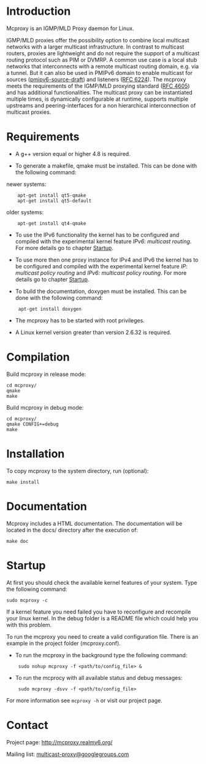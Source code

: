 <!--vim: set textwidth=80 formatoptions+=t wrapmargin=5 -->

Introduction
============
Mcproxy is an IGMP/MLD Proxy daemon for Linux.

IGMP/MLD proxies offer the possibility option to combine local multicast
networks with a larger multicast infrastructure. In contrast to multicast
routers, proxies are lightweight and do not require the support of a multicast
routing protocol such as PIM or DVMRP. A common use case is a local stub
networks that interconnects with a remote multicast routing domain, e.g. via a
tunnel. But it can also be used in PMIPv6 domain to enable multicast for
sources
([pmipv6-source-draft](http://tools.ietf.org/html/draft-ietf-multimob-pmipv6-source))
and listeners ([RFC 6224](http://tools.ietf.org/html/rfc6224)). The mcproxy
meets the requirements of the IGMP/MLD proxying standard ([RFC
        4605](http://tools.ietf.org/html/rfc4605)) and has additional
functionalities.  The multicast proxy can be instantiated multiple times, is
dynamically configurable at runtime, supports multiple upstreams and
peering-interfaces for a non hierarchical interconnection of multicast proxies.


Requirements
============
*  A g++ version equal or higher 4.8 is required.

*  To generate a makefile, qmake must be installed. This can be done with the
following command:
  
  newer systems: 

        apt-get install qt5-qmake
        apt-get install qt5-default

  older systems: 

        apt-get install qt4-qmake

*  To use the IPv6 functionality the kernel has to be configured and compiled
with the experimental kernel feature _IPv6: multicast routing_.  For more
details go to chapter [Startup](#startup).

*  To use more then one proxy instance for IPv4 and IPv6 the kernel has to  be
configured and compiled with the experimental kernel feature _IP: multicast
policy routing_ and _IPv6: multicast policy routing_.  For more details go to
chapter [Startup](#startup).

*  To build the documentation, doxygen must be installed. This can be done with
the following command:

        apt-get install doxygen

*  The mcproxy has to be started with root privileges.

*  A Linux kernel version greater than version 2.6.32 is required.


Compilation
===========
Build mcproxy in release mode:

    cd mcproxy/
    qmake 
    make

Build mcproxy in debug mode:

    cd mcproxy/
    qmake CONFIG+=debug
    make


Installation
============
To copy mcproxy to the system directory, run (optional):

    make install


Documentation
=============
Mcproxy includes a HTML documentation. The documentation will be located in the
docs/ directory after the execution of:

    make doc


Startup
=======
At first you should check the available kernel features of your system. Type
the following command:

    sudo mcproxy -c
   
If a kernel feature you need failed you have to reconfigure and recompile your
linux kernel. In the debug folder is a README file which could help you with
this problem.

To run the mcproxy you need to create a valid configuration file.  There is an
example in the project folder (mcproxy.conf).

*  To run the mcproxy in the background type the following command:

        sudo nohup mcproxy -f <path/to/config_file> &

*  To run the mcprocy with all available status and debug messages:

        sudo mcproxy -dsvv -f <path/to/config_file>

For more information see `mcproxy -h` or visit our project page.


Contact
=======
Project page: http://mcproxy.realmv6.org/

Mailing list: multicast-proxy@googlegroups.com
